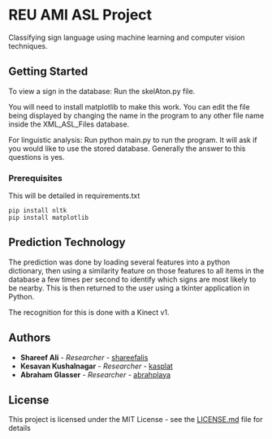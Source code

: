 # REU AMI ASL Project

Classifying sign language using machine learning and computer vision techniques.

## Getting Started

To view a sign in the database: 
Run the skelAton.py file. 

You will need to install matplotlib to make this work.
You can edit the file being displayed by changing the name in the program to any other file name inside the XML_ASL_Files database. 



For linguistic analysis:
Run python main.py to run the program. It will ask if you would like to use the stored database.
Generally the answer to this questions is yes.


### Prerequisites

This will be detailed in requirements.txt

```
pip install nltk
pip install matplotlib
```

## Prediction Technology

The prediction was done by loading several features into a python dictionary, then using a similarity feature on those features to all items in the database a few times per second to identify which signs are most likely to be nearby. This is then returned to the user using a tkinter application in Python. 

The recognition for this is done with a Kinect v1.

## Authors

* **Shareef Ali** - *Researcher* - [shareefalis](https://github.com/shareefalis)
* **Kesavan Kushalnagar** - *Researcher* - [kasplat](https://github.com/kasplat)
* **Abraham Glasser** - *Researcher* - [abrahplaya](https://github.com/abrahplaya)

## License

This project is licensed under the MIT License - see the [LICENSE.md](LICENSE.md) file for details
